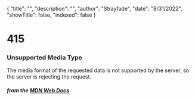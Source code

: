 {
    "title": "",
    "description": "",
    "author": "Strayfade",
    "date": "8/31/2022",
    "showTitle": false,
    "indexed": false
}
# 415
### Unsupported Media Type

The media format of the requested data is not supported by the server, so the server is rejecting the request.

#### *from the [MDN Web Docs](https://developer.mozilla.org/en-US/docs/Web/HTTP/Status)* 